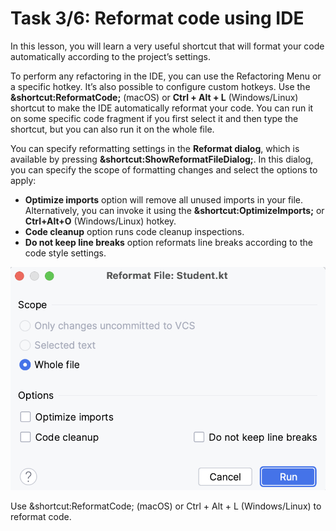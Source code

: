 # Task 3/6: Reformat code using IDE

In this lesson, you will learn a very useful shortcut that will format your code automatically according to the project’s settings.

To perform any refactoring in the IDE, you can use the Refactoring Menu or a specific hotkey. 
It’s also possible to configure custom hotkeys.
Use the **&shortcut:ReformatCode;** (macOS) or **Ctrl + Alt + L** (Windows/Linux) shortcut to make the IDE automatically reformat your code.
You can run it on some specific code fragment if you first select it and then type the shortcut, but you can also run it on the whole file.

You can specify reformatting settings in the **Reformat dialog**, which is available by pressing **&shortcut:ShowReformatFileDialog;**.
In this dialog, you can specify the scope of formatting changes and select the options to apply:
- **Optimize imports** option will remove all unused imports in your file. Alternatively, you can invoke it using the **&shortcut:OptimizeImports;** or **Ctrl+Alt+O** (Windows/Linux) hotkey.
- **Code cleanup** option runs code cleanup inspections.
- **Do not keep line breaks** option reformats line breaks according to the code style settings.

![Reformat File](../../util/src/test/resources/images/imageReformatFile.png)

<div class="hint">
  Use &shortcut:ReformatCode; (macOS) or Ctrl + Alt + L (Windows/Linux) to reformat code.
</div>
